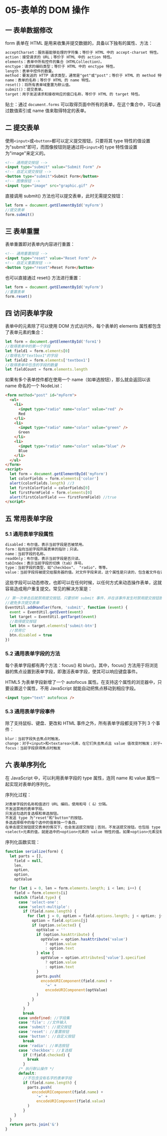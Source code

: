 # 05-表单的 DOM 操作

## 一 表单数据修改

form 表单在 HTML 是用来收集并提交数据的，具备以下独有的属性、方法：

```txt
acceptCharset：服务器能够处理的字符集；等价于 HTML 中的 accept-charset 特性。
action：接受请求的 URL；等价于 HTML 中的 action 特性。
elements：表单中所有控件的集合（HTMLCollection）。
enctype：请求的编码类型；等价于 HTML 中的 enctype 特性。
length：表单中控件的数量。
method：要发送的 HTTP 请求类型，通常是"get"或"post"；等价于 HTML 的 method 特性。
name：表单的名称；等价于 HTML 的 name 特性。
reset()：将所有表单域重置为默认值。
submit()：提交表单。
target：用于发送请求和接收响应的窗口名称，等价于 HTML 的 target 特性。
```

贴士：通过 `document.forms` 可以取得页面中所有的表单，在这个集合中，可以通过数值索引或 name 值来取得特定的表单。

## 二 提交表单

使用`<input>`或`<button>`都可以定义提交按钮，只要将其 type 特性的值设置为"submit"即可，而图像按钮则是通过将`<input>`的 type 特性值设置为"image"来定义的。

```html
<!-- 通用提交按钮 -->
<input type="submit" value="Submit Form" />
<!-- 自定义提交按钮 -->
<button type="submit">Submit Form</button>
<!-- 图像按钮 -->
<input type="image" src="graphic.gif" />
```

直接调用 submit() 方法也可以提交表单，此时无需提交按钮：

```js
let form = document.getElementById('myForm')
//提交表单
form.submit()
```

## 三 表单重置

表单重置即对表单内内容进行重置：

```html
<!-- 通用重置按钮 -->
<input type="reset" value="Reset Form" />
<!-- 自定义重置按钮 -->
<button type="reset">Reset Form</button>
```

也可以直接通过 reset() 方法进行重置：

```js
let form = document.getElementById('myForm')
//重置表单
form.reset()
```

## 四 访问表单字段

表单中的元素除了可以使用 DOM 方式访问外，每个表单的 elements 属性都包含了表单元素的集合：

```js
let form = document.getElementById('form1')
//取得表单中的第一个字段
let field1 = form.elements[0]
//取得名为"textbox1"的字段
let field2 = form.elements['textbox1']
//取得表单中包含的字段的数量
let fieldCount = form.elements.length
```

如果有多个表单控件都在使用一个 name（如单选按钮），那么就会返回以该 name 命名的一个 NodeList：

```html
<form method="post" id="myForm">
  <ul>
    <li>
      <input type="radio" name="color" value="red" />
      Red
    </li>
    <li>
      <input type="radio" name="color" value="green" />
      Green
    </li>
    <li>
      <input type="radio" name="color" value="blue" />
      Blue
    </li>
  </ul>
</form>
<script>
  let form = document.getElementById('myForm')
  let colorFields = form.elements['color']
  alert(colorFields.length) //3
  let firstColorField = colorFields[0]
  let firstFormField = form.elements[0]
  alert(firstColorField === firstFormField) //true
</script>
```

## 五 常用表单字段

### 5.1 通用表单字段属性

```txt
disabled：布尔值，表示当前字段是否被禁用。
form：指向当前字段所属表单的指针；只读。
name：当前字段的名称。
readOnly：布尔值，表示当前字段是否只读。
tabIndex：表示当前字段的切换（tab）序号。
type：当前字段的类型，如"checkbox"、 "radio"，等等。
value：当前字段将被提交给服务器的值。对文件字段来说，这个属性是只读的，包含着文件在计算机中的路径。
```

这些字段可以动态修改，也即可以在任何时候，以任何方式来动态操作表单，这就容易造成用户重复提交。常见的解决方案是：

```js
// 第一次单击后就禁用提交按钮。只要侦听 submit 事件，并在该事件发生时禁用提交按钮即可。
//避免多次提交表单
EventUtil.addHandler(form, 'submit', function (event) {
  event = EventUtil.getEvent(event)
  let target = EventUtil.getTarget(event)
  //取得提交按钮
  let btn = target.elements['submit-btn']
  //禁用它
  btn.disabled = true
})
```

### 5.2 通用表单字段的方法

每个表单字段都有两个方法：focus() 和 blur()。其中，focus() 方法用于将浏览器的焦点设置到表单字段，即激活表单字段，使其可以响应键盘事件。

HTML5 为表单字段新增了一个 autofocus 属性。在支持这个属性的浏览器中，只要设置这个属性，不用 JavaScript 就能自动把焦点移动到相应字段。

```html
<input type="text" autofocus />
```

### 5.3 通用表单字段事件

除了支持鼠标、键盘、更改和 HTML 事件之外，所有表单字段都支持下列 3 个事件：

```txt
blur：当前字段失去焦点时触发。
change：对于<input>和<textarea>元素，在它们失去焦点且 value 值改变时触发；对于<select>元素，在其选项改变时触发。
focus：当前字段获得焦点时触发
```

## 六 表单序列化

在 JavaScript 中，可以利用表单字段的 type 属性，连同 name 和 value 属性一起实现对表单的序列化。

序列化过程：

```txt
对表单字段的名称和值进行 URL 编码，使用和号（ &）分隔。
不发送禁用的表单字段。
只发送勾选的复选框和单选按钮。
不发送 type 为"reset"和"button"的按钮。
多选选择框中的每个选中的值单独一个条目。
在单击提交按钮提交表单的情况下，也会发送提交按钮；否则，不发送提交按钮。也包括 type 为"image"的<input>元素。
<select>元素的值，就是选中的<option>元素的 value 特性的值。如果<option>元素没有 value 特性，则是<option>元素的文本值
```

序列化函数实现：

```js
function serialize(form) {
  let parts = [],
    field = null,
    len,
    optLen,
    option,
    optValue

  for (let i = 0, len = form.elements.length; i < len; i++) {
    field = form.elements[i]
    switch (field.type) {
      case 'select-one':
      case 'select-multiple':
        if (field.name.length) {
          for (let j = 0, optLen = field.options.length; j < optLen; j++) {
            option = field.options[j]
            if (option.selected) {
              optValue = ''
              if (option.hasAttribute) {
                optValue = option.hasAttribute('value')
                  ? option.value
                  : option.text
              } else {
                optValue = option.attributes['value'].specified
                  ? option.value
                  : option.text
              }
              parts.push(
                encodeURIComponent(field.name) +
                  '=' +
                  encodeURIComponent(optValue)
              )
            }
          }
        }
        break
      case undefined: //字段集
      case 'file': //文件输入
      case 'submit': //提交按钮
      case 'reset': //重置按钮
      case 'button': //自定义按钮
        break
      case 'radio': //单选按钮
      case 'checkbox': //复选框
        if (!field.checked) {
          break
        }
      /* 执行默认操作 */
      default:
        //不包含没有名字的表单字段
        if (field.name.length) {
          parts.push(
            encodeURIComponent(field.name) +
              '=' +
              encodeURIComponent(field.value)
          )
        }
    }
  }
  return parts.join('&')
}
```
